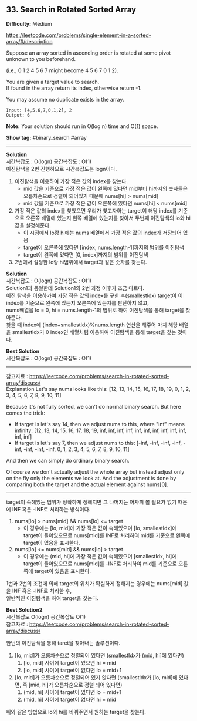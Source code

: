 ## 33. Search in Rotated Sorted Array

**Difficulty:** Medium

https://leetcode.com/problems/single-element-in-a-sorted-array/#/description

Suppose an array sorted in ascending order is rotated at some pivot unknown to you beforehand. <br/>

(i.e., 0 1 2 4 5 6 7 might become 4 5 6 7 0 1 2). <br/>

You are given a target value to search. <br/>
If found in the array return its index, otherwise return -1.

You may assume no duplicate exists in the array. <br/>

```
Input: [4,5,6,7,0,1,2], 2
Output: 6
```

**Note:** Your solution should run in O(log n) time and O(1) space.

**Show tag:** \#binary_search \#array

------------------------------------

**Solution** <br/>
시간복잡도 : O(logn) 공간복잡도 : O(1) <br/>
이진탐색을 2번 진행하므로 시간복잡도는 logn이다. <br/>
1. 이진탐색을 이용하여 가장 적은 값의 index를 찾는다.
	* mid 값을 기준으로 가장 적은 값이 왼쪽에 있다면 mid부터 hi까지의 숫자들은 오름차순으로 정렬이 되어있기 때문에 nums[hi] > nums[mid]
	* mid 값을 기준으로 가장 적은 값이 오른쪽에 있다면 nums[hi] < nums[mid]
2. 가장 적은 값의 index를 찾았으면 우리가 찾고자하는 target이 해당 index를 기준으로 오른쪽 배열에 있는지 왼쪽 배열에 있는지를 찾아서 두번째 이진탐색의 lo와 hi값을 설정해준다.
	* 이 시점에서 lo랑 hi에는 nums 배열에서 가장 적은 값의 index가 저장되어 있음
	* target이 오른쪽에 있다면 [index, nums.length-1]까지의 범위를 이진탐색
	* target이 왼쪽에 있다면 [0, index]까지의 범위를 이진탐색
3. 2번에서 설정한 lo랑 hi범위에서 target과 같은 숫자를 찾는다.

**Solution** <br/>
시간복잡도 : O(logn) 공간복잡도 : O(1) <br/>
Solution1과 동일한데 Solution1의 2번 과정 이후가 조금 다르다. <br/>
이진 탐색을 이용하가여 가장 적은 값의 index를 구한 후(smallestIdx) target이 이 index를 기준으로 왼쪽에 있는지 오른쪽에 있는지를 판단하지 않고, <br/>
nums배열을 lo = 0, hi = nums.length-1의 범위로 하여 이진탐색을 통해 target을 찾아준다. <br/>
찾을 때 index에 (index+smallestIdx)%nums.length 연산을 해주어 마치 해당 배열을 smallestIdx가 0 index인 배열처럼 이용하여 이진탐색을 통해 target을 찾는 것이다.

**Best Solution** <br/>
시간복잡도 : O(logn) 공간복잡도 : O(1) <br/>

-------------------------------------------------
참고자료 : https://leetcode.com/problems/search-in-rotated-sorted-array/discuss/ <br/>
Explanation
Let's say nums looks like this: [12, 13, 14, 15, 16, 17, 18, 19, 0, 1, 2, 3, 4, 5, 6, 7, 8, 9, 10, 11] <br/>

Because it's not fully sorted, we can't do normal binary search. But here comes the trick: <br/>
* If target is let's say 14, then we adjust nums to this, where "inf" means infinity:
[12, 13, 14, 15, 16, 17, 18, 19, inf, inf, inf, inf, inf, inf, inf, inf, inf, inf, inf, inf]
* If target is let's say 7, then we adjust nums to this:
[-inf, -inf, -inf, -inf, -inf, -inf, -inf, -inf, 0, 1, 2, 3, 4, 5, 6, 7, 8, 9, 10, 11]

And then we can simply do ordinary binary search. <br/>

Of course we don't actually adjust the whole array but instead adjust only on the fly only the elements we look at. And the adjustment is done by comparing both the target and the actual element against nums[0]. <br/>

-------------------------------------------------------

target이 속해있는 범위가 정확하게 정해지면 그 나머지는 어차피 볼 필요가 없기 때문에 INF 혹은 -INF로 처리하는 방식이다. <br/>
1. nums\[lo\] > nums\[mid\] && nums\[lo\] <= target
	* 이 경우에는 [lo, mid]에 가장 적은 값이 속해있으며 [lo, smallestIdx]에 target이 들어있으므로 nums[mid]를 INF로 처리하여 mid를 기준으로 왼쪽에 target이 있음을 표시한다.
2. nums\[lo\] <= nums\[mid\] && nums\[lo\] > target
	* 이 경우에는 (mid, hi]에 가장 적은 값이 속해있으며 [smallestIdx, hi]에 target이 들어있으므로 nums[mid]를 -INF로 처리하여 mid를 기준으로 오른쪽에 target이 있음을 표시한다.

1번과 2번의 조건에 의해 target의 위치가 확실하게 정해지는 경우에는 nums[mid] 값을 INF 혹은 -INF로 처리한 후, <br/>
일반적인 이진탐색을 하여 target을 찾는다.

**Best Solution2** <br/>
시간복잡도 O(logn) 공간복잡도 O(1) <br/>
참고자료 : https://leetcode.com/problems/search-in-rotated-sorted-array/discuss/ <br/>

한번의 이진탐색을 통해 taret을 찾아내는 솔루션이다. <br/>
1. [lo, mid]가 오름차순으로 정렬되어 있다면 (smallestIdx가 (mid, hi]에 있다면)
	1. [lo, mid] 사이에 target이 있으면 hi = mid
	2. [lo, mid] 사이에 target이 없다면 lo = mid+1
2. [lo, mid]가 오름차순으로 정렬되어 있지 않다면 (smallestIdx가 [lo, mid]에 있다면, 즉 [mid, hi]가 오름차순으로 정렬 되어 있다면)
	1. (mid, hi] 사이에 target이 있다면 lo = mid+1
	2. (mid, hi] 사이에 target이 없다면 hi = mid
	
위와 같은 방법으로 lo와 hi를 바꿔주면서 원하는 target을 찾는다.
